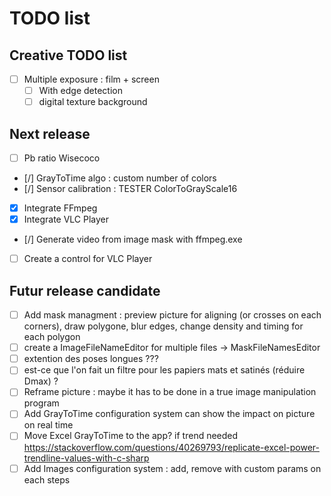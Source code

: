 # TODO list

## Creative TODO list
- [ ] Multiple exposure : film + screen
    - [ ] With edge detection
    - [ ] digital texture background

## Next release
- [ ] Pb ratio Wisecoco
- [/] GrayToTime algo : custom number of colors
- [/] Sensor calibration : TESTER ColorToGrayScale16
- [X] Integrate FFmpeg
- [X] Integrate VLC Player 
- [/] Generate video from image mask with ffmpeg.exe
- [ ] Create a control for VLC Player

## Futur release candidate
- [ ] Add mask managment : preview picture for aligning (or crosses on each corners), draw polygone, blur edges, change density and timing for each polygon
- [ ] create a ImageFileNameEditor for multiple files -> MaskFileNamesEditor
- [ ] extention des poses longues ???
- [ ] est-ce que l'on fait un filtre pour les papiers mats et satinés (réduire Dmax) ?
- [ ] Reframe picture : maybe it has to be done in a true image manipulation program
- [ ] Add GrayToTime configuration system can show the impact on picture on real time
- [ ] Move Excel GrayToTime to the app?
      if trend needed https://stackoverflow.com/questions/40269793/replicate-excel-power-trendline-values-with-c-sharp
- [ ] Add Images configuration system : add, remove with custom params on each steps
